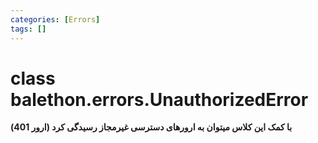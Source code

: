 ```yaml
---
categories: [Errors]
tags: []
---
```


<h1>class balethon.errors.<strong>UnauthorizedError</strong></h1>

<p align="left" dir="rtl"><strong>با کمک این کلاس میتوان به ارورهای دسترسی غیرمجاز رسیدگی کرد (ارور 401)</strong></p>